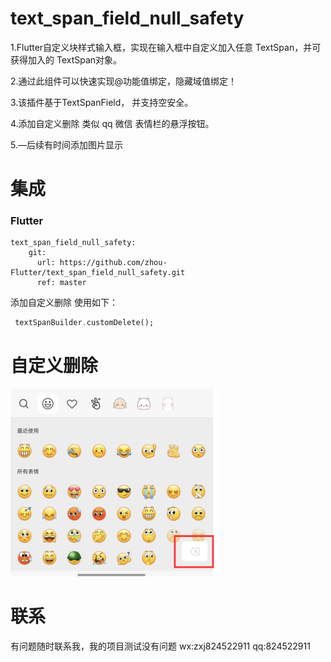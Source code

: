 

#  text_span_field_null_safety

1.Flutter自定义块样式输入框，实现在输入框中自定义加入任意 TextSpan，并可获得加入的
TextSpan对象。

2.通过此组件可以快速实现@功能值绑定，隐藏域值绑定！

3.该插件基于TextSpanField， 并支持空安全。

4.添加自定义删除 类似 qq 微信 表情栏的悬浮按钮。

5.—后续有时间添加图片显示



# 集成

### Flutter

```
text_span_field_null_safety:
    git:
      url: https://github.com/zhou-Flutter/text_span_field_null_safety.git
      ref: master
```



添加自定义删除 使用如下：

````dart
 textSpanBuilder.customDelete();
````

# 自定义删除

<img src="https://raw.githubusercontent.com/zhou-Flutter/text_span_field_null_safety/master/custom1.png" height="300em" style="max-width:100%;display: inline-block;"/>

# 联系
有问题随时联系我，我的项目测试没有问题
wx:zxj824522911
qq:824522911


